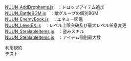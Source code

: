 <a href="NUUN_AddDropItems.js">NUUN_AddDropItems.js</a>　：ドロップアイテム追加<br>
<a href="NUUN_BattleBGM.js">NUUN_BattleBGM.js</a>　：敵グループの個別BGM<br>
<a href="NUUN_EnemyBook.js">NUUN_EnemyBook.js</a>　：エネミー図鑑<br>
<a href="NUUN_LevelEX.js">NUUN_LevelEX.js</a>　：レベル上限突破及び最大レベル任意変更<br>
<a href="NUUN_StealableItems.js">NUUN_StealableItems.js</a>　：盗みスキル<br>
<a href="NUUN_StealableItems.js">NUUN_StealableItems.js</a>　：アイテム個別最大数<br>

利用規約<br>
テスト
